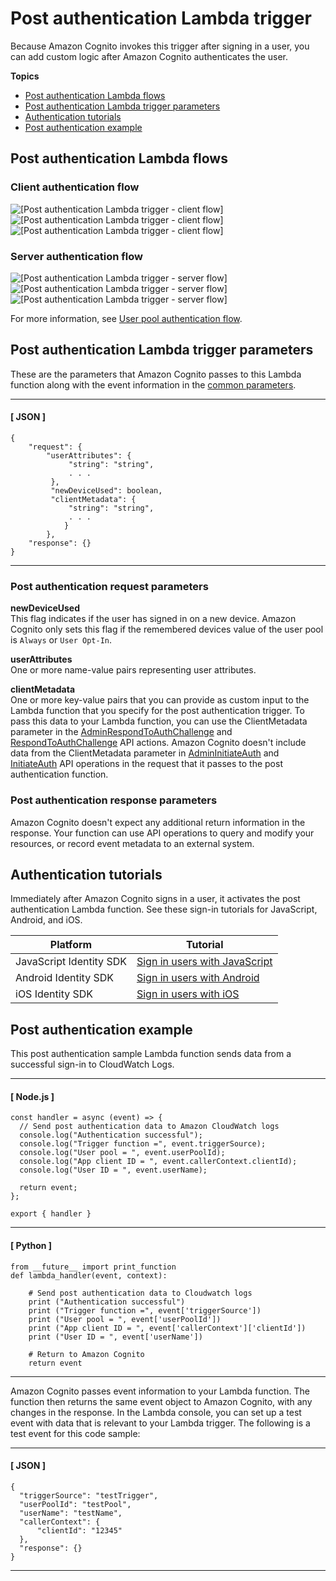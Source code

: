 # Post authentication Lambda trigger<a name="user-pool-lambda-post-authentication"></a>

Because Amazon Cognito invokes this trigger after signing in a user, you can add custom logic after Amazon Cognito authenticates the user\.

**Topics**
+ [Post authentication Lambda flows](#user-pool-lambda-post-authentication-flows)
+ [Post authentication Lambda trigger parameters](#cognito-user-pools-lambda-trigger-syntax-post-auth)
+ [Authentication tutorials](#aws-lambda-triggers-post-authentication-tutorials)
+ [Post authentication example](#aws-lambda-triggers-post-authentication-example)

## Post authentication Lambda flows<a name="user-pool-lambda-post-authentication-flows"></a>

### Client authentication flow<a name="user-pool-lambda-post-authentication-1"></a>

![\[Post authentication Lambda trigger - client flow\]](http://docs.aws.amazon.com/cognito/latest/developerguide/)![\[Post authentication Lambda trigger - client flow\]](http://docs.aws.amazon.com/cognito/latest/developerguide/)![\[Post authentication Lambda trigger - client flow\]](http://docs.aws.amazon.com/cognito/latest/developerguide/)

### Server authentication flow<a name="user-pool-lambda-post-authentication-2"></a>

![\[Post authentication Lambda trigger - server flow\]](http://docs.aws.amazon.com/cognito/latest/developerguide/)![\[Post authentication Lambda trigger - server flow\]](http://docs.aws.amazon.com/cognito/latest/developerguide/)![\[Post authentication Lambda trigger - server flow\]](http://docs.aws.amazon.com/cognito/latest/developerguide/)

For more information, see [User pool authentication flow](amazon-cognito-user-pools-authentication-flow.md)\.

## Post authentication Lambda trigger parameters<a name="cognito-user-pools-lambda-trigger-syntax-post-auth"></a>

These are the parameters that Amazon Cognito passes to this Lambda function along with the event information in the [common parameters](https://docs.aws.amazon.com/cognito/latest/developerguide/cognito-user-identity-pools-working-with-aws-lambda-triggers.html#cognito-user-pools-lambda-trigger-syntax-shared)\.

------
#### [ JSON ]

```
{
    "request": {
        "userAttributes": {
             "string": "string",
             . . .
         },
         "newDeviceUsed": boolean,
         "clientMetadata": {
             "string": "string",
             . . .
            }
        },
    "response": {}
}
```

------

### Post authentication request parameters<a name="cognito-user-pools-lambda-trigger-syntax-post-auth-request"></a>

**newDeviceUsed**  
This flag indicates if the user has signed in on a new device\. Amazon Cognito only sets this flag if the remembered devices value of the user pool is `Always` or `User Opt-In`\.

**userAttributes**  
One or more name\-value pairs representing user attributes\.

**clientMetadata**  
One or more key\-value pairs that you can provide as custom input to the Lambda function that you specify for the post authentication trigger\. To pass this data to your Lambda function, you can use the ClientMetadata parameter in the [AdminRespondToAuthChallenge](https://docs.aws.amazon.com/cognito-user-identity-pools/latest/APIReference/API_AdminRespondToAuthChallenge.html) and [RespondToAuthChallenge](https://docs.aws.amazon.com/cognito-user-identity-pools/latest/APIReference/API_RespondToAuthChallenge.html) API actions\. Amazon Cognito doesn't include data from the ClientMetadata parameter in [AdminInitiateAuth](https://docs.aws.amazon.com/cognito-user-identity-pools/latest/APIReference/API_AdminInitiateAuth.html) and [InitiateAuth](https://docs.aws.amazon.com/cognito-user-identity-pools/latest/APIReference/API_InitiateAuth.html) API operations in the request that it passes to the post authentication function\.

### Post authentication response parameters<a name="cognito-user-pools-lambda-trigger-syntax-post-auth-response"></a>

Amazon Cognito doesn't expect any additional return information in the response\. Your function can use API operations to query and modify your resources, or record event metadata to an external system\.

## Authentication tutorials<a name="aws-lambda-triggers-post-authentication-tutorials"></a>

Immediately after Amazon Cognito signs in a user, it activates the post authentication Lambda function\. See these sign\-in tutorials for JavaScript, Android, and iOS\.


| Platform | Tutorial | 
| --- | --- | 
| JavaScript Identity SDK | [Sign in users with JavaScript](https://docs.aws.amazon.com/cognito/latest/developerguide/tutorial-integrating-user-pools-javascript.html#tutorial-integrating-user-pools-user-sign-in-javascript) | 
| Android Identity SDK | [Sign in users with Android](https://docs.aws.amazon.com/cognito/latest/developerguide/tutorial-integrating-user-pools-android.html#tutorial-integrating-user-pools-user-sign-in-android) | 
| iOS Identity SDK | [Sign in users with iOS](https://docs.aws.amazon.com/cognito/latest/developerguide/tutorial-integrating-user-pools-ios.html#tutorial-integrating-user-pools-authenticate-users-ios) | 

## Post authentication example<a name="aws-lambda-triggers-post-authentication-example"></a>

This post authentication sample Lambda function sends data from a successful sign\-in to CloudWatch Logs\.

------
#### [ Node\.js ]

```
const handler = async (event) => {
  // Send post authentication data to Amazon CloudWatch logs
  console.log("Authentication successful");
  console.log("Trigger function =", event.triggerSource);
  console.log("User pool = ", event.userPoolId);
  console.log("App client ID = ", event.callerContext.clientId);
  console.log("User ID = ", event.userName);

  return event;
};

export { handler }
```

------
#### [ Python ]

```
from __future__ import print_function
def lambda_handler(event, context):

    # Send post authentication data to Cloudwatch logs
    print ("Authentication successful")
    print ("Trigger function =", event['triggerSource'])
    print ("User pool = ", event['userPoolId'])
    print ("App client ID = ", event['callerContext']['clientId'])
    print ("User ID = ", event['userName'])

    # Return to Amazon Cognito
    return event
```

------

Amazon Cognito passes event information to your Lambda function\. The function then returns the same event object to Amazon Cognito, with any changes in the response\. In the Lambda console, you can set up a test event with data that is relevant to your Lambda trigger\. The following is a test event for this code sample:

------
#### [ JSON ]

```
{
  "triggerSource": "testTrigger",
  "userPoolId": "testPool",
  "userName": "testName",
  "callerContext": {
      "clientId": "12345"
  },
  "response": {}
}
```

------